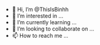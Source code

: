 - 👋 Hi, I’m @ThisIsBinhh
- 👀 I’m interested in ...
- 🌱 I’m currently learning ...
- 💞️ I’m looking to collaborate on ...
- 📫 How to reach me ...

<!---
ThisIsBinhh/ThisIsBinhh is a ✨ special ✨ repository because its `README.md` (this file) appears on your GitHub profile.
You can click the Preview link to take a look at your changes.
--->
